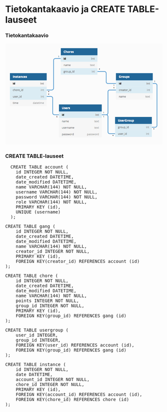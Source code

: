 # Tietokantakaavio ja CREATE TABLE-lauseet

### Tietokantakaavio
<img src="https://github.com/HiskiR/ChoreTracker/blob/master/documentation/database_diagram.png">

### CREATE TABLE-lauseet
<pre>
  CREATE TABLE account (
	id INTEGER NOT NULL,
	date_created DATETIME,
	date_modified DATETIME,
	name VARCHAR(144) NOT NULL,
	username VARCHAR(144) NOT NULL,
	password VARCHAR(144) NOT NULL,
	role VARCHAR(144) NOT NULL,
	PRIMARY KEY (id),
	UNIQUE (username)
  );
</pre>

<pre>
CREATE TABLE gang (
	id INTEGER NOT NULL, 
	date_created DATETIME, 
	date_modified DATETIME, 
	name VARCHAR(144) NOT NULL, 
	creator_id INTEGER NOT NULL, 
	PRIMARY KEY (id), 
	FOREIGN KEY(creator_id) REFERENCES account (id)
);
</pre>

<pre>
CREATE TABLE chore (
	id INTEGER NOT NULL, 
	date_created DATETIME, 
	date_modified DATETIME, 
	name VARCHAR(144) NOT NULL, 
	points INTEGER NOT NULL, 
	group_id INTEGER NOT NULL, 
	PRIMARY KEY (id), 
	FOREIGN KEY(group_id) REFERENCES gang (id)
);
</pre>

<pre>
CREATE TABLE usergroup (
	user_id INTEGER, 
	group_id INTEGER, 
	FOREIGN KEY(user_id) REFERENCES account (id), 
	FOREIGN KEY(group_id) REFERENCES gang (id)
);
</pre>

<pre>
CREATE TABLE instance (
	id INTEGER NOT NULL, 
	date DATETIME, 
	account_id INTEGER NOT NULL, 
	chore_id INTEGER NOT NULL, 
	PRIMARY KEY (id), 
	FOREIGN KEY(account_id) REFERENCES account (id), 
	FOREIGN KEY(chore_id) REFERENCES chore (id)
);
</pre>
